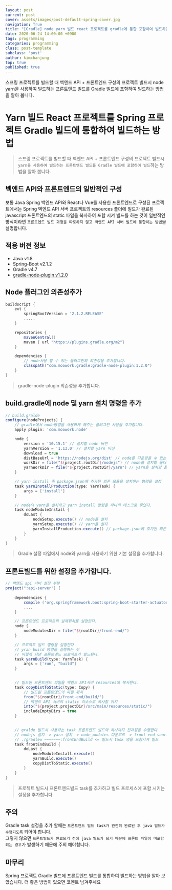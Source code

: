 ```yaml
---
layout: post
current: post
cover: assets/images/post-default-spring-cover.jpg
navigation: True
title: "[Gradle] node yarn 빌드 react 프로젝트를 gradle에 통합 포함하여 빌드하는 방법"
date: 2020-06-24 14:00:00 +0900
tags: programming
categories: programming
class: post-template
subclass: 'post'
author: kimchanjung
top: true
published: true
---
```


스프링 프로젝트를 빌드할 때 백엔드 API + 프론트엔드 구성의 프로젝트 빌드시 node yarn을 사용하여 빌드하는 프론트엔드 빌드를 Gradle 빌드에 포함하여 빌드하는 방법을 알아 봅니다.

# Yarn 빌드 React 프로젝트를 Spring 프로젝트 Gradle 빌드에 통합하여 빌드하는 방법
> 스프링 프로젝트를 빌드할 때 백엔드 API + 프론트엔드 구성의 프로젝트 빌드시 `yarn을 사용하여 빌드하는 프론트엔드 빌드를 Gradle 빌드에 포함하여 빌드`하는 방법을 알아 봅니다.

## 벡엔드 API와 프론트엔드의 일반적인 구성
보통 Java Spring 백엔드 API와 React나 Vue를 사용한 프론트엔드로 구성된 프로젝트에서는 Spring 벡엔드 API 서버 프로젝트의 resources 폴더에 빌드가 완료된 javascript 프론트엔드의 static 파일을 복사하여 포함 시켜 빌드를 하는 것이 일반적인 방식이라면 `프론트엔드 빌드 과정을 따로하지 않고 백엔드 API 서버 빌드에 통합하는 방법`을 설명합니다.

## 적용 버전 정보
- Java v1.8
- Spring-Boot v2.1.2
- Gradle v4.7
- [gradle-node-plugin v1.2.0](https://plugins.gradle.org/plugin/com.moowork.node)

## Node 플러그인 의존성추가 
```groovy
buildscript {
    ext {
        springBootVersion = '2.1.2.RELEASE'
        .....
    }

    repositories {
        mavenCentral()
        maven { url "https://plugins.gradle.org/m2"}
    }

    dependencies {
        // node사용 할 수 있는 플러그인의 의존성을 추가합니다.
        classpath("com.moowork.gradle:gradle-node-plugin:1.2.0")
    }
}
```
> gradle-node-plugin 의존성을 추가합니다.

## build.gradle에 node 및 yarn 설치 명령을 추가
```groovy
// build.gralde
configure(nodeProjects) {
    // gradle에서 node명령을 사용하게 해주는 플러그인 사용을 추가합니다.
    apply plugin: 'com.moowork.node'

    node {
        version = '10.15.1' // 설치할 node 버전
        yarnVersion = '1.13.0' // 설치할 yarn 버전
        download = true
        distBaseUrl = 'https://nodejs.org/dist' // node를 다운받을 수 있는 주소
        workDir = file("${project.rootDir}/nodejs") // node를 설치할 폴더를 설정
        yarnWorkDir = file("${project.rootDir}/yarn") // yarn을 설치할 폴더를 설정
    }

    // yarn install 즉 package.json에 추가된 의존 모듈을 설치하는 명령을 설정
    task yarnInstallProduction(type: YarnTask) {
        args = ['install']
    }

    // node와 yarn을 설치하고 yarn install 명령을 하나의 테스크로 묶었다.
    task nodeModuleInstall {
        doLast {
            nodeSetup.execute() // node를 설치
            yarnSetup.execute() // yarn을 설치
            yarnInstallProduction.execute() // package.json에 추가된 의존 모듈을 설치(yarn install)
        }
    }
}
```
> Gradle 설정 파일에서 node와 yarn을 사용하기 위한 기본 설정을 추가합니다.

## 프론트빌드를 위한 설정을 추가합니다.
```groovy
// 백엔드 api 서버 설정 부분
project(":api-server") {
    
    dependencies {
        compile ('org.springframework.boot:spring-boot-starter-actuator')   
        ....                      
    }

    // 프론트엔드 프로젝트의 실제위치를 설정한다.
    node {
        nodeModulesDir = file("${rootDir}/front-end/")
    }

    // 프로젝트 빌드 명령을 설정한다
    // yran build 명령을 실행하는 것
    // 이렇게 되면 프론트엔드 프로젝트가 빌드된다.
    task yarnBuild(type: YarnTask) {
        args = ['run', "build"]
    }

    
    // 빌드된 프론트엔드 파일을 백엔드 API서버 resources에 복사한다.
    task copyDistToStatic(type: Copy) {
        // 빌드된 프론트엔드의 파일 위치
        from("${rootDir}/front-end/build/") 
        // 백엔드 API 서버의 static 리소스로 복사할 위치
        into("${project.projectDir}/src/main/resources/static/")
        includeEmptyDirs = true
    }

    
    // gralde 빌드시 사용하는 task 프론트엔드 빌드와 복사까지 전과정을 수행한다
    // nodejs 설치 -> yarn 설치 -> node_modules 다운로드 -> front-end source 빌드 -> resource/static 복사
    // ./gradlew ~~~~~~~:frontEndBuild <= 빌드시 task 명을 포함시켜 빌드 
    task frontEndBuild {
        doLast {
            nodeModuleInstall.execute()
            yarnBuild.execute()
            copyDistToStatic.execute()
        }
    }
}
```
> 프로젝트 빌드시 프론트엔드빌드 task를 추가하고 빌드 프로세스에 포함 시키는 설정을 추가합니다.

## 주의
Gradle task 설정을 추가 할때는 `프론트엔드 빌드 task가 완전히 완료된 후 java 빌드가 수행되도록` 되어야 합니다.   
그렇지 않으면 `프론트빌드가 완료되기 전에 java 빌드가 되기 때문에 프론트 파일이 미포함되는 경우`가 발생하기 때문에 주의 해야합니다.

## 마무리
Spring 프로젝트 Gradle 빌드에 프론트엔드 빌드를 통합하여 빌드하는 방법을 알아 보았습니다. 더 좋은 방법이 있으면 코멘트 남겨주세요
